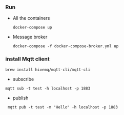 ### Run 

* All the containers

    `docker-compose up`

* Message broker 

    `docker-compose -f docker-compose-broker.yml up`

### install Mqtt client

`brew install hivemq/mqtt-cli/mqtt-cli`

* subscribe 

`mqtt sub -t test -h localhost -p 1883`

* publish

` mqtt pub -t test -m "Hello" -h localhost -p 1883`